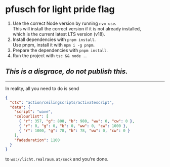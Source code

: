 # pfusch for light pride flag

1. Use the correct Node version by running `nvm use`.  
   This will install the correct version if it is not already installed,  
   which is the current latest LTS version (v18).
2. Install dependencies with `pnpm install`.  
   Use pnpm, install it with `npm i -g pnpm`.
3. Prepare the dependencies with `pnpm install`.
4. Run the project with `tsc && node .`.

## _**This is a disgrace, do not publish this.**_

---

In reality, all you need to do is send

```json
{
  "ctx": "action/ceilingscripts/activatescript",
  "data": {
    "script": "wave",
    "colourlist": [
      { "r": 357, "g": 808, "b": 980, "ww": 0, "cw": 0 },
      { "r": 0, "g": 0, "b": 0, "ww": 0, "cw": 1000 },
      { "r": 1000, "g": 78, "b": 78, "ww": 0, "cw": 0 }
    ],
    "fadeduration": 1100
  }
}
```

to `ws://licht.realraum.at/sock` and you're done.
